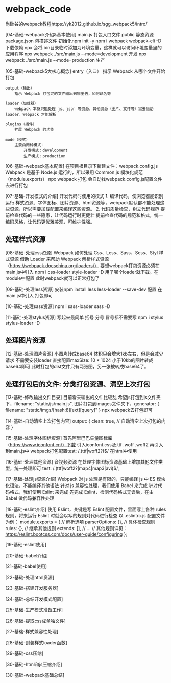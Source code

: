 # webpack_code
尚硅谷的webpack教程https://yk2012.github.io/sgg_webpack5/intro/


[04-基础-webpack介绍&基本使用]
    main.js 打包入口文件
    public 静态资源
    package.json 包描述文件 初始化npm init -y
    npm i webpack webpack-cli -D 下载依赖
    npx 会将.bin目录临时添加为环境变量，这样就可以访问环境变量里的应用程序
    npx webpack ./src/main.js --mode=development 开发
    npx webpack ./src/main.js --mode=production  生产

[05-基础-webpack5大核心概念]
    entry（入口）
        指示 Webpack 从哪个文件开始打包

    output（输出）
        指示 Webpack 打包完的文件输出到哪里去，如何命名等

    loader（加载器）
        webpack 本身只能处理 js、json 等资源，其他资源（图片、文件等）需要借助 loader，Webpack 才能解析

    plugins（插件）
        扩展 Webpack 的功能

    mode（模式）
        主要由两种模式：
            开发模式：development
            生产模式：production

[06-基础-webpack基本配置]
    在项目根目录下新建文件：webpack.config.js
    Webpack 是基于 Node.js 运行的，所以采用 Common.js 模块化规范（module.exports）
    npx webpack 打包 会自动找webpack.config.js配置文件去进行打包

[07-基础-开发模式的介绍]
    开发代码时使用的模式
        1. 编译代码，使浏览器能识别运行
            样式资源、字体图标、图片资源、html资源等，webpack默认都不能处理这些资源，所以需要加载配置来编译这些资源。
        2. 代码质量检查，树立代码规范
            提前检查代码的一些隐患，让代码运行时更健壮
            提前检查代码的规范和格式，统一编码风格，让代码更优雅美观，可维护性强。

## 处理样式资源
[08-基础-处理css资源]
    Webpack 如何处理 Css、Less、Sass、Scss、Styl 样式资源
    借助 Loader 来帮助 Webpack 解析样式资源（https://webpack.docschina.org/loaders/）
    要想webpack打包资源必须在main.js中引入
    npm i css-loader style-loader -D 用了哪个loader就下载。在module中配置
    此时webpack就可以正常打包了

[09-基础-处理less资源]
    安装npm install less less-loader --save-dev
    配置
    在main.js中引入
    打包即可

[10-基础-处理sass资源]
    npm i sass-loader sass -D
    
[11-基础-处理stylus资源]
    写起来最简单 括号 分号 冒号都不需要写
    npm i stylus stylus-loader -D

## 处理图片资源

[12-基础-处理图片资源]
    小图片转成base64 体积只会增大1kb左右，但是会减少请求
    不需要安装loader
    直接配置maxSize: 10 * 1024 小于10kb的图片转成base64即可
    此时打包的dist文件只有两张图，另一张被转成base64了。

## 处理打包后的文件: 分类打包资源、清空上次打包
[13-基础-修改输出文件目录]
    目前看来输出的文件比较乱
    希望js打包到js文件夹下，filename: "static/js/main.js",
    图片打包到images文件夹下，generator: { filename: "static/imgs/[hash:8][ext][query]" }
    npx webpack去打包即可

[14-基础-自动清空上次打包内容]
    output: {
        clean: true, // 自动清空上次打包的内容
    }

[15-基础-处理字体图标资源]
    首先阿里巴巴矢量图标库（https://www.iconfont.cn/）下载
    引入iconfont.css及.ttf .woff .woff2
    再引入到main.js中
    webpack打包配置test: /\.(ttf|woff2?)$/
    在html中使用<i class="iconfont icon-xihuan"></i>

[16-基础-处理其他资源]
    音视频资源 在处理字体图标资源基础上增加其他文件类型，统一处理即可
     test: /\.(ttf|woff2?|map4|map3|avi)$/,

[17-基础-处理js资源介绍]
    Webpack 对 js 处理是有限的，只能编译 js 中 ES 模块化语法，不能编译其他语法
        针对 js 兼容性处理，我们使用 Babel 来完成
        针对代码格式，我们使用 Eslint 来完成
    先完成 Eslint，检测代码格式无误后，在由 Babel 做代码兼容性处理

[18-基础-eslint介绍]
    使用 Eslint，关键是写 Eslint 配置文件，里面写上各种 rules 规则，将来运行 Eslint 时就会以写的规则对代码进行检查
    以 .eslintrc.js 配置文件为例：
        module.exports = {
            // 解析选项
            parserOptions: {},
            // 具体检查规则
            rules: {},
            // 继承其他规则
            extends: [],
            // ...
            // 其他规则详见：https://eslint.bootcss.com/docs/user-guide/configuring
        };

[19-基础-eslint使用]

[20-基础-babel介绍]

[21-基础-babel使用]

[22-基础-处理html资源]

[23-基础-搭建开发服务器]

[24-基础-总结开发模式配置]

[25-基础-生产模式准备工作]

[26-基础-提取css成单独文件]

[27-基础-样式兼容性处理]

[28-基础-封装样式loader函数]

[29-基础-css压缩]

[30-基础-html和js压缩介绍]

[30-基础-webpack基础总结]




